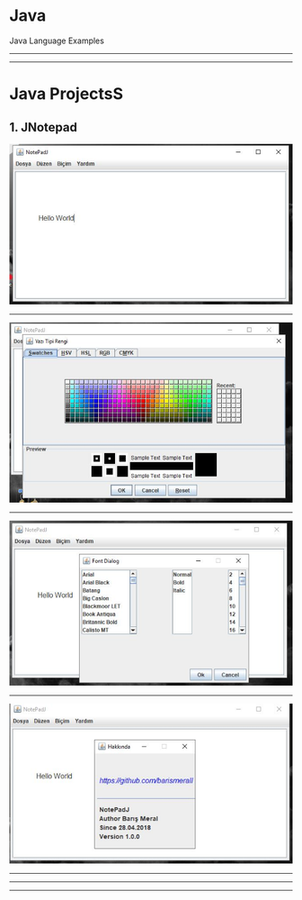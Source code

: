 # Java
Java Language Examples

<hr>
<hr>

# Java ProjectsS
## 1. JNotepad
![](https://github.com/barismeral/Java/blob/master/readme-images/jnotepad_img_1.JPG?raw=true)

<hr>

![](https://github.com/barismeral/Java/blob/master/readme-images/jnotepad_img_2.JPG?raw=true)

<hr>

![](https://github.com/barismeral/Java/blob/master/readme-images/jnotepad_img_3.JPG?raw=true)

<hr>

![](https://github.com/barismeral/Java/blob/master/readme-images/jnotepad_img_4.JPG?raw=true)

<hr>
<hr>
<hr>

